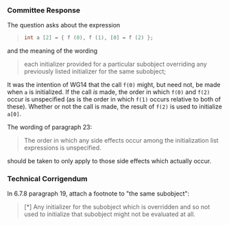 ### Committee Response

The question asks about the expression

> ```c
> int a [2] = { f (0), f (1), [0] = f (2) };
> ```

and the meaning of the wording

> each initializer provided for a particular subobject overriding any previously
> listed initializer for the same subobject;

It was the intention of WG14 that the call `f(0)` might, but need not, be made
when `a` is initialized. If the call *is* made, the order in which `f(0)` and
`f(2)` occur is unspecified (as is the order in which `f(1)` occurs relative to
both of these). Whether or not the call is made, the result of `f(2)` is used to
initialize `a[0]`.

The wording of paragraph 23:

> The order in which any side effects occur among the initialization list
> expressions is unspecified.

should be taken to only apply to those side effects which actually occur.

### Technical Corrigendum

In 6.7.8 paragraph 19, attach a footnote to "the same subobject":

> \[\*] Any initializer for the subobject which is overridden and so not used to
> initialize that subobject might not be evaluated at all.
